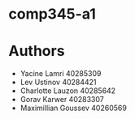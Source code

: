 # comp345-a1

# Authors
- Yacine Lamri 40285309
- Lev Ustinov 40284421
- Charlotte Lauzon 40285642
- Gorav Karwer 40283307
- Maximillian Goussev 40260569


